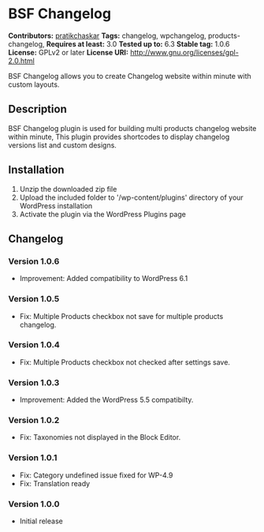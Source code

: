 # BSF Changelog #
**Contributors:** [pratikchaskar](https://profiles.wordpress.org/pratikchaskar/)
**Tags:** changelog, wpchangelog, products-changelog,
**Requires at least:** 3.0
**Tested up to:** 6.3
**Stable tag:** 1.0.6
**License:** GPLv2 or later
**License URI:** http://www.gnu.org/licenses/gpl-2.0.html

BSF Changelog allows you to create Changelog website within minute with custom layouts.

## Description ##

BSF Changelog plugin is used for building multi products changelog website within minute, This plugin provides shortcodes to display changelog versions list and custom designs.

## Installation ##

1. Unzip the downloaded zip file
2. Upload the included folder to '/wp-content/plugins' directory of your WordPress installation
3. Activate the plugin via the WordPress Plugins page

## Changelog ##

### Version 1.0.6 ###
* Improvement: Added compatibility to WordPress 6.1

### Version 1.0.5 ###
* Fix: Multiple Products checkbox not save for multiple products changelog.

### Version 1.0.4 ###
* Fix: Multiple Products checkbox not checked after settings save.

### Version 1.0.3 ###
* Improvement: Added the WordPress 5.5 compatibilty.

### Version 1.0.2 ###
- Fix: Taxonomies not displayed in the Block Editor.

### Version 1.0.1 ###
- Fix: Category undefined issue fixed for WP-4.9
- Fix: Translation ready

### Version 1.0.0 ###
- Initial release

